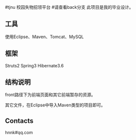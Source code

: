 #tjnu 校园失物招领平台
#请查看back分支
此项目是我的毕业设计。


## 工具 
使用Eclipse、Maven、Tomcat、MySQL


## 框架
Struts2 Spring3 Hibernate3.6


## 结构说明
front路径下为前端页面和其它前端暂存的资源。

其它文件，在Eclipse中导入Maven类型的项目即可。


## Contacts
hnnk#qq.com